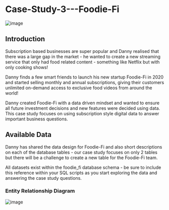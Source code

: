 # Case-Study-3---Foodie-Fi
![image](https://user-images.githubusercontent.com/109082831/187687845-35b425cc-b39f-4dd8-9118-2909beb44000.png)

## Introduction
Subscription based businesses are super popular and Danny realised that there was a large gap in the market - he wanted to create a new streaming service that only had food related content - something like Netflix but with only cooking shows!

Danny finds a few smart friends to launch his new startup Foodie-Fi in 2020 and started selling monthly and annual subscriptions, giving their customers unlimited on-demand access to exclusive food videos from around the world!

Danny created Foodie-Fi with a data driven mindset and wanted to ensure all future investment decisions and new features were decided using data. This case study focuses on using subscription style digital data to answer important business questions.

## Available Data
Danny has shared the data design for Foodie-Fi and also short descriptions on each of the database tables - our case study focuses on only 2 tables but there will be a challenge to create a new table for the Foodie-Fi team.

All datasets exist within the foodie_fi database schema - be sure to include this reference within your SQL scripts as you start exploring the data and answering the case study questions.

### Entity Relationship Diagram
![image](https://user-images.githubusercontent.com/109082831/187688139-cc6f5dcd-b0a8-4b84-8bde-82b4f4ed09a2.png)

